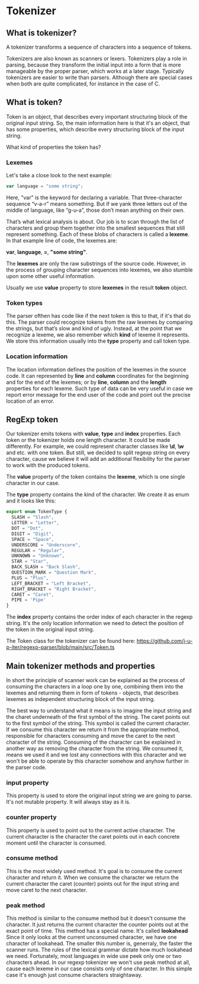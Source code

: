 # Tokenizer

## What is tokenizer?

A tokenizer transforms a sequence of characters into a sequence of tokens.

Tokenizers are also known as scanners or lexers. Tokenizers play a role in parsing, because they transform the initial input into a form that is more manageable by the proper parser, which works at a later stage. Typically tokenizers are easier to write than parsers. Although there are special cases when both are quite complicated, for instance in the case of C.

## What is token?

Token is an object, that describes every important structuring block of the original input string. So, the main information here is that it's an object, that has some properties, which describe every structuring block of the input string.

What kind of properties the token has?

### Lexemes

Let's take a close look to the next example:

```typescript
var language = "some string";
```

Here, "var" is the keyword for declaring a variable. That three-character sequence “v-a-r” means something. But if we yank three letters out of the middle of language, like “g-u-a”, those don’t mean anything on their own.

That’s what lexical analysis is about. Our job is to scan through the list of characters and group them together into the smallest sequences that still represent something. Each of these blobs of characters is called a **lexeme**. In that example line of code, the lexemes are:

**var**, **language**, **=**, **"some string"**.

The **lexemes** are only the raw substrings of the source code. However, in the process of grouping character sequences into lexemes, we also stumble upon some other useful information.

Usually we use **value** property to store **lexemes** in the result **token** object.

### Token types

The parser ofthen has code like if the next token is this to that, if it's that do this.
The parser could recognize tokens from the raw lexemes by comparing the strings, but that’s slow and kind of ugly. Instead, at the point that we recognize a lexeme, we also remember which **kind** of lexeme it represents. We store this information usually into the **type** property and call token type.

### Location information

The location information defines the position of the lexemes in the source code. It can represented by **line** and **column** coordinates for the beginning and for the end of the lexemes; or by **line**, **column** and the **length** properties for each lexeme. Such type of data can be very useful in case we report error message for the end user of the code and point out the precise location of an error.

## RegExp token

Our tokenizer emits tokens with **value**, **type** and **index** properties. Each token or the tokenizer holds one length character. It could be made differently. For example, we could represent character classes like **\d**, **\w** and etc. with one token. But still, we decided to split regexp string on every character, cause we believe it will add an additional flexibility for the parser to work with the produced tokens.

The **value** property of the token contains the **lexeme**, which is one single character in our case.

The **type** property contains the kind of the character. We create it as enum and it looks like this:

```typescript
export enum TokenType {                                                                                               
  SLASH = "Slash",                                                                                                    
  LETTER = "Letter",                                                                                                  
  DOT = "Dot",                                                                                                        
  DIGIT = "Digit",                                                                                                    
  SPACE = "Space",                                                                                                    
  UNDERSCORE = "Underscore",                                                                                          
  REGULAR = "Regular",                                                                                                
  UNKNOWN = "Unknown",                                                                                                
  STAR = "Star",                                                                                                      
  BACK_SLASH = "Back Slash",                                                                                          
  QUESTION_MARK = "Question Mark",                                                                                    
  PLUS = "Plus",                                                                                                      
  LEFT_BRACKET = "Left Bracket",                                                                                      
  RIGHT_BRACKET = "Right Bracket",                                                                                    
  CARET = "Caret",                                                                                                    
  PIPE = 'Pipe'                                                                                                       
}
```
The **index** property contains the order index of each character in the regexp string. It's the only location information we need to detect the position of the token in the original input string.

The Token class for the tokenizer can be found here: https://github.com/j-u-p-iter/regexp-parser/blob/main/src/Token.ts

## Main tokenizer methods and properties

In short the principle of scanner work can be explained as the process of consuming the characters in a loop one by one, combining them into the lexemes and returning them in form of tokens - objects, that describes lexemes as independent structuring block of the input string.

The best way to understand what it means is to imagine the input string and the charet underneath of the first symbol of the string. The caret points out to the first symbol of the string. This symbol is called the current character. If we consume this character we return it from the appropriate method, responsible for characters consuming and move the caret to the next character of the string. Consuming of the character can be explained in another way as removing the character from the string. We consumed it, means we used it and we lost any connections with this character and we won't be able to operate by this character somehow and anyhow further in the parser code.

### input property

This property is used to store the original input string we are going to parse. It's not mutable property. It will always stay as it is.

### counter property

This property is used to point out to the current active character. The current character is the character the caret points out in each concrete moment until the character is consumed.

### consume method

This is the most widely used method. It's goal is to consume the current character and return it. When we consume the character we return the current character the caret (counter) points out for the input string and move caret to the next character.


### peak method

This method is similar to the consume method but it doesn't consume the character. It just returns the current character the counter points out at the exact point of time. This method has a special name. It's called **lookahead** Since it only looks at the current unconsumed character, we have one character of lookahead. The smaller this number is, generraly, the faster the scanner runs. The rules of the lexical grammar dictate how much lookahead we need. Fortunately, most languages in wide use peek only one or two characters ahead. In our regexp tokenizer we won't use peak method at all, cause each lexeme in our case consists only of one character. In this simple case it's enough just consume characters straightaway.
